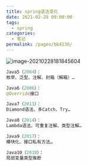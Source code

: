 ```yaml
---
title: spring语法变化
date: 2021-02-28 00:00:00
tags: 
  - spring
categories: 
  - 笔记
permalink: /pages/bb4136/
---
```


![image-20210228181845604](https://img.ggball.top/image-20210228181845604.png)

```java
Java5（2004）：
枚举、泛型、注解、封箱（解箱）…

Java6（2006）：
@Override接口

Java7（2011）：
Diamond语法、多Catch、Try…

Java8（2014）：
Lambda语法、可重复注解、类型注解…

Java9（2017）：
模块化、接口私有方法…

Java10（2018）：
局部变量类型推断
```

